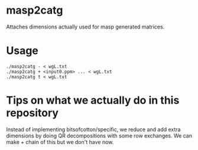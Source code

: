 # masp2catg
Attaches dimensions actually used for masp generated matrices.

# Usage
    ./masp2catg - < wgL.txt
    ./masp2catg + <input0.ppm> ... < wgL.txt
    ./masp2catg t < wgL.txt

# Tips on what we actually do in this repository
Instead of implementing bitsofcotton/specific, we reduce and add extra dimensions by doing QR decompositions with some row exchanges.
We can make \+ chain of this but we don't have now.

